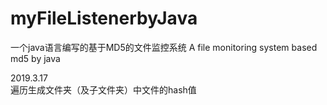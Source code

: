 # myFileListenerbyJava
一个java语言编写的基于MD5的文件监控系统 A file monitoring system based md5 by java

2019.3.17  
遍历生成文件夹（及子文件夹）中文件的hash值

